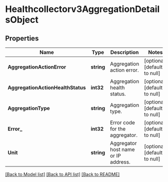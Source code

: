 # Healthcollectorv3AggregationDetailsObject

## Properties
Name | Type | Description | Notes
------------ | ------------- | ------------- | -------------
**AggregationActionError** | **string** | Aggregation action error. | [optional] [default to null]
**AggregationActionHealthStatus** | **int32** | Aggregation health status. | [optional] [default to null]
**AggregationType** | **string** | Aggregation type. | [optional] [default to null]
**Error_** | **int32** | Error code for the aggregator. | [optional] [default to null]
**Unit** | **string** | Aggregator host name or IP address. | [optional] [default to null]

[[Back to Model list]](../README.md#documentation-for-models) [[Back to API list]](../README.md#documentation-for-api-endpoints) [[Back to README]](../README.md)

